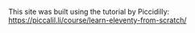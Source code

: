 This site was built using the tutorial by Piccidilly:
https://piccalil.li/course/learn-eleventy-from-scratch/
